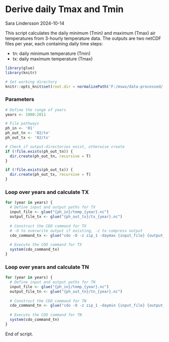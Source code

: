Derive daily Tmax and Tmin
================
Sara Lindersson
2024-10-14

This script calculates the daily minimum (Tmin) and maximum (Tmax) air
temperatures from 3-hourly temperature data. The outputs are two netCDF
files per year, each containing daily time steps:  
+ tn: daily minimum temperature (Tmin)  
+ tx: daily maximum temperature (Tmax)

``` r
library(glue)
library(knitr)
```

``` r
# Set working directory
knitr::opts_knit$set(root.dir = normalizePath('F:/mswx/data-processed/')) 
```

### Parameters

``` r
# Define the range of years
years <- 1980:2011

# File pathways
ph_in <- '01'
ph_out_tn <- '02/tn'
ph_out_tx <- '02/tx'

# Check if output-directories exist, otherwise create
if (!file.exists(ph_out_tn)) {
  dir.create(ph_out_tn, recursive = T)
}

if (!file.exists(ph_out_tx)) {
  dir.create(ph_out_tx, recursive = T)
}
```

### Loop over years and calculate TX

``` r
for (year in years) {
  # Define input and output paths for TX
  input_file <- glue("{ph_in}/temp_{year}.nc")
  output_file_tx <- glue("{ph_out_tx}/tx_{year}.nc")
  
  # Construct the CDO command for TX
  # -O to overwrite output if existing, -z to compress output
  cdo_command_tx <- glue("cdo -O -z zip_1 -daymax {input_file} {output_file_tx}")
  
  # Execute the CDO command for TX
  system(cdo_command_tx)
}
```

### Loop over years and calculate TN

``` r
for (year in years) {
  # Define input and output paths for TN
  input_file <- glue("{ph_in}/temp_{year}.nc")
  output_file_tn <- glue("{ph_out_tn}/tn_{year}.nc")
  
  # Construct the CDO command for TN
  cdo_command_tn <- glue("cdo -O -z zip_1 -daymin {input_file} {output_file_tn}")
  
  # Execute the CDO command for TN
  system(cdo_command_tn)
}
```

End of script.
